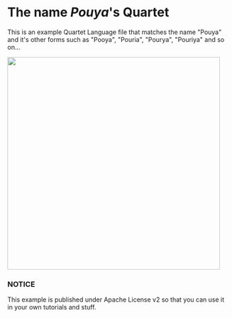 # The name _Pouya_'s Quartet
This is an example Quartet Language file that matches the name "Pouya" and it's other forms such as "Pooya", "Pouria", "Pourya", "Pouriya" and so on...

<img src="https://cloud.githubusercontent.com/assets/2157285/18746996/9475d116-80d7-11e6-8e15-3ea09b21608d.png" width="479" />

### NOTICE
This example is published under Apache License v2 so that you can use it in your own tutorials and stuff.